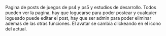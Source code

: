 Pagina de posts de juegos de ps4 y ps5 y estudios de desarrollo. Todos pueden ver la pagina, hay que loguearse para poder postear y cualquier logueado puede editar el post, hay que ser admin para poder eliminar ademas de las otras funciones.
El avatar se cambia clickeando en el icono del actual.
